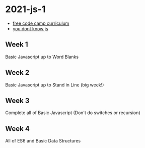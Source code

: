 # 2021-js-1

- [free code camp curriculum](https://www.freecodecamp.org/learn/javascript-algorithms-and-data-structures/)
- [you dont know js](https://github.com/getify/You-Dont-Know-JS)

## Week 1
Basic Javascript up to Word Blanks

## Week 2
Basic Javascript up to Stand in Line (big week!)

## Week 3
Complete all of Basic Javascript (Don't do switches or recursion)

## Week 4
All of ES6 and Basic Data Structures